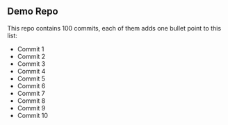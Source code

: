 ## Demo Repo

This repo contains 100 commits, each of them adds one bullet point to this list:

* Commit 1
* Commit 2
* Commit 3
* Commit 4
* Commit 5
* Commit 6
* Commit 7
* Commit 8
* Commit 9
* Commit 10
